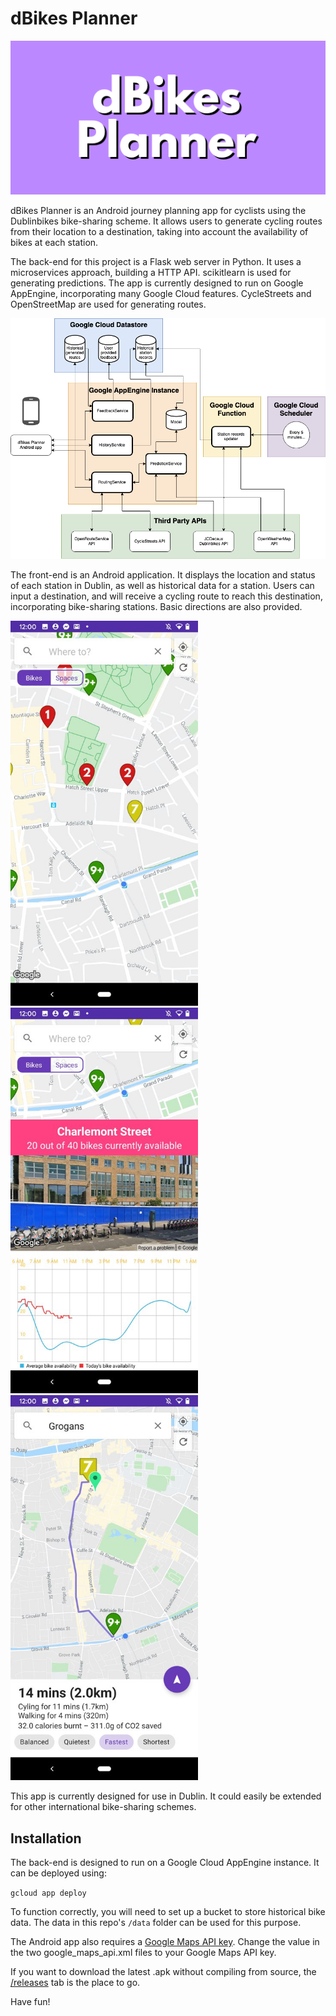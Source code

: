 # dBikes Planner

![dBikes Planner Banner](assets/banner.png)


dBikes Planner is an Android journey planning app for cyclists using the Dublinbikes bike-sharing scheme. It allows users to generate cycling routes from their location to a destination, taking into account the availability of bikes at each station.

The back-end for this project is a Flask web server in Python. It uses a microservices approach, building a HTTP API. scikitlearn is used for generating predictions. The app is currently designed to run on Google AppEngine, incorporating many Google Cloud features. CycleStreets and OpenStreetMap are used for generating routes.

![UML diagram of system architecture](assets/uml.png)

The front-end is an Android application. It displays the location and status of each station in Dublin, as well as historical data for a station. Users can input a destination, and will receive a cycling route to reach this destination, incorporating bike-sharing stations. Basic directions are also provided.

<img src="assets/map_view.jpg" width="300">
<img src="assets/station_view.jpg" width="300">
<img src="assets/route_view.jpg" width="300">

This app is currently designed for use in Dublin. It could easily be extended for other international bike-sharing schemes.

## Installation

The back-end is designed to run on a Google Cloud AppEngine instance. It can be deployed using:

```gcloud app deploy```

To function correctly, you will need to set up a bucket to store historical bike data. The data in this repo's ```/data``` folder can be used for this purpose.

The Android app also requires a [Google Maps API key](https://developers.google.com/maps/documentation/javascript/get-api-key). Change the value in the two google_maps_api.xml files to your Google Maps API key.

If you want to download the latest .apk without compiling from source, the [/releases](https://github.com/oisinq/fyp/releases) tab is the place to go.

Have fun!
